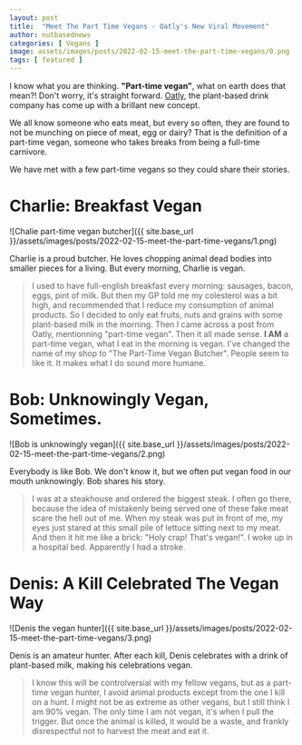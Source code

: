 ```yaml
---
layout: post
title:  "Meet The Part Time Vegans - Oatly's New Viral Movement"
author: nutbasednews
categories: [ Vegans ]
image: assets/images/posts/2022-02-15-meet-the-part-time-vegans/0.png
tags: [ featured ]
---
```


I know what you are thinking. **"Part-time vegan"**, what on earth does that mean?! Don't worry, it's straight forward. [Oatly](https://www.oatly.com), the plant-based drink company has come up with a brillant new concept.

We all know someone who eats meat, but every so often, they are found to not be munching on piece of meat, egg or dairy? That is the definition of a part-time vegan, someone who takes breaks from being a full-time carnivore.

We have met with a few part-time vegans so they could share their stories.

# Charlie: Breakfast Vegan

![Chalie part-time vegan butcher]({{ site.base_url }}/assets/images/posts/2022-02-15-meet-the-part-time-vegans/1.png)

Charlie is a proud butcher. He loves chopping animal dead bodies into smaller pieces for a living. But every morning, Charlie is vegan.

> I used to have full-english breakfast every morning: sausages, bacon, eggs, pint of milk. But then my GP told me my colesterol was a bit high, and recommended that I reduce my consumption of animal products. So I decided to only eat fruits, nuts and grains with some plant-based milk in the morning. Then I came across a post from Oatly, mentionning "part-time vegan". Then it all made sense. **I AM** a part-time vegan, what I eat in the morning is vegan. I've changed the name of my shop to "The Part-Time Vegan Butcher". People seem to like it. It makes what I do sound more humane.

# Bob: Unknowingly Vegan, Sometimes.

![Bob is unknowingly vegan]({{ site.base_url }}/assets/images/posts/2022-02-15-meet-the-part-time-vegans/2.png)

Everybody is like Bob. We don't know it, but we often put vegan food in our mouth unknowingly. Bob shares his story.

> I was at a steakhouse and ordered the biggest steak. I often go there, because the idea of mistakenly being served one of these fake meat scare the hell out of me. When my steak was put in front of me, my eyes just stared at this small pile of lettuce sitting next to my meat. And then it hit me like a brick: "Holy crap! That's vegan!". I woke up in a hospital bed. Apparently I had a stroke.

# Denis: A Kill Celebrated The Vegan Way

![Denis the vegan hunter]({{ site.base_url }}/assets/images/posts/2022-02-15-meet-the-part-time-vegans/3.png)

Denis is an amateur hunter. After each kill, Denis celebrates with a drink of plant-based milk, making his celebrations vegan.

> I know this will be controlversial with my fellow vegans, but as a part-time vegan hunter, I avoid animal products except from the one I kill on a hunt. I might not be as extreme as other vegans, but I still think I am 90% vegan. The only time I am not vegan, it's when I pull the trigger. But once the animal is killed, it would be a waste, and frankly disrespectful not to harvest the meat and eat it.
